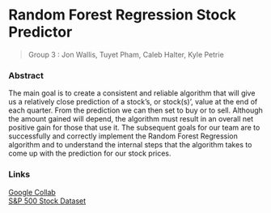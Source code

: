 Random Forest Regression Stock Predictor
====
> Group 3 : Jon Wallis, Tuyet Pham, Caleb Halter, Kyle Petrie

### Abstract
The main goal is to create a consistent and reliable algorithm that will give us a relatively close prediction of a stock’s, or stock(s)’, value at the end of each quarter. From the prediction we can then set to buy or to sell. Although the amount gained will depend, the algorithm must result in an overall net positive gain for those that use it. The subsequent goals for our team are to successfully and correctly implement the Random Forest Regression algorithm and to understand the internal steps that the algorithm takes to come up with the prediction for our stock prices. 


### Links

<a href="https://colab.research.google.com/drive/1Nzm7vwstY0j_CwJtCLeMV7NM8LPbKOg2?usp=sharing">Google Collab</a>
<br>
<a href="https://www.kaggle.com/camnugent/sandp500">S&P 500 Stock Dataset</a>

